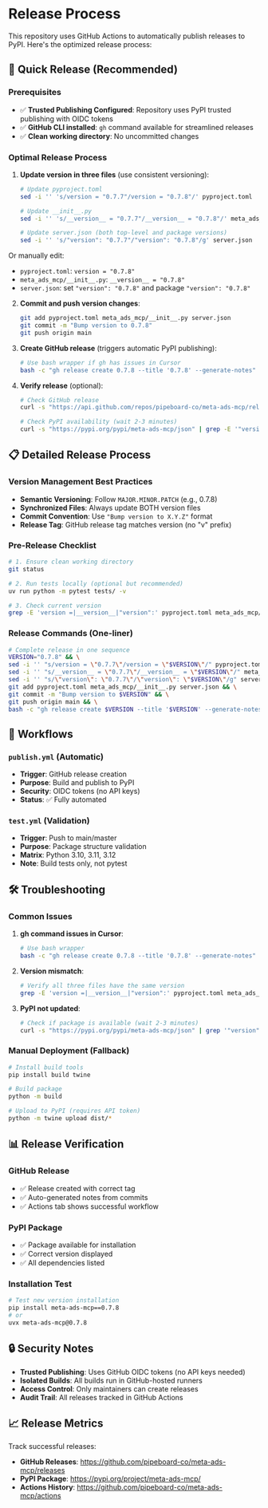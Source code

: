 # Release Process

This repository uses GitHub Actions to automatically publish releases to PyPI. Here's the optimized release process:

## 🚀 Quick Release (Recommended)

### Prerequisites
- ✅ **Trusted Publishing Configured**: Repository uses PyPI trusted publishing with OIDC tokens
- ✅ **GitHub CLI installed**: `gh` command available for streamlined releases
- ✅ **Clean working directory**: No uncommitted changes

### Optimal Release Process

1. **Update version in three files** (use consistent versioning):
   
   ```bash
   # Update pyproject.toml
   sed -i '' 's/version = "0.7.7"/version = "0.7.8"/' pyproject.toml
   
   # Update __init__.py  
   sed -i '' 's/__version__ = "0.7.7"/__version__ = "0.7.8"/' meta_ads_mcp/__init__.py

   # Update server.json (both top-level and package versions)
   sed -i '' 's/"version": "0.7.7"/"version": "0.7.8"/g' server.json
   ```
   
  Or manually edit:
  - `pyproject.toml`: `version = "0.7.8"`
  - `meta_ads_mcp/__init__.py`: `__version__ = "0.7.8"`
  - `server.json`: set `"version": "0.7.8"` and package `"version": "0.7.8"`

2. **Commit and push version changes**:
   ```bash
   git add pyproject.toml meta_ads_mcp/__init__.py server.json
   git commit -m "Bump version to 0.7.8"
   git push origin main
   ```

3. **Create GitHub release** (triggers automatic PyPI publishing):
   ```bash
   # Use bash wrapper if gh has issues in Cursor
   bash -c "gh release create 0.7.8 --title '0.7.8' --generate-notes"
   ```

4. **Verify release** (optional):
   ```bash
   # Check GitHub release
   curl -s "https://api.github.com/repos/pipeboard-co/meta-ads-mcp/releases/latest" | grep -E '"tag_name"|"name"'
   
   # Check PyPI availability (wait 2-3 minutes)
   curl -s "https://pypi.org/pypi/meta-ads-mcp/json" | grep -E '"version"|"0.7.8"'
   ```

## 📋 Detailed Release Process

### Version Management Best Practices

- **Semantic Versioning**: Follow `MAJOR.MINOR.PATCH` (e.g., 0.7.8)
- **Synchronized Files**: Always update BOTH version files
- **Commit Convention**: Use `"Bump version to X.Y.Z"` format
- **Release Tag**: GitHub release tag matches version (no "v" prefix)

### Pre-Release Checklist

```bash
# 1. Ensure clean working directory
git status

# 2. Run tests locally (optional but recommended)
uv run python -m pytest tests/ -v

# 3. Check current version
grep -E 'version =|__version__|"version":' pyproject.toml meta_ads_mcp/__init__.py server.json
```

### Release Commands (One-liner)

```bash
# Complete release in one sequence
VERSION="0.7.8" && \
sed -i '' "s/version = \"0.7.7\"/version = \"$VERSION\"/" pyproject.toml && \
sed -i '' "s/__version__ = \"0.7.7\"/__version__ = \"$VERSION\"/" meta_ads_mcp/__init__.py && \
sed -i '' "s/\"version\": \"0.7.7\"/\"version\": \"$VERSION\"/g" server.json && \
git add pyproject.toml meta_ads_mcp/__init__.py server.json && \
git commit -m "Bump version to $VERSION" && \
git push origin main && \
bash -c "gh release create $VERSION --title '$VERSION' --generate-notes"
```

## 🔄 Workflows

### `publish.yml` (Automatic)
- **Trigger**: GitHub release creation
- **Purpose**: Build and publish to PyPI
- **Security**: OIDC tokens (no API keys)
- **Status**: ✅ Fully automated

### `test.yml` (Validation)
- **Trigger**: Push to main/master
- **Purpose**: Package structure validation
- **Matrix**: Python 3.10, 3.11, 3.12
- **Note**: Build tests only, not pytest

## 🛠️ Troubleshooting

### Common Issues

1. **gh command issues in Cursor**:
   ```bash
   # Use bash wrapper
   bash -c "gh release create 0.7.8 --title '0.7.8' --generate-notes"
   ```

2. **Version mismatch**:
   ```bash
   # Verify all three files have the same version
   grep -E 'version =|__version__|"version":' pyproject.toml meta_ads_mcp/__init__.py server.json
   ```

3. **PyPI not updated**:
   ```bash
   # Check if package is available (wait 2-3 minutes)
   curl -s "https://pypi.org/pypi/meta-ads-mcp/json" | grep '"version"'
   ```

### Manual Deployment (Fallback)

```bash
# Install build tools
pip install build twine

# Build package
python -m build

# Upload to PyPI (requires API token)
python -m twine upload dist/*
```

## 📊 Release Verification

### GitHub Release
- ✅ Release created with correct tag
- ✅ Auto-generated notes from commits
- ✅ Actions tab shows successful workflow

### PyPI Package
- ✅ Package available for installation
- ✅ Correct version displayed
- ✅ All dependencies listed

### Installation Test
```bash
# Test new version installation
pip install meta-ads-mcp==0.7.8
# or
uvx meta-ads-mcp@0.7.8
```

## 🔒 Security Notes

- **Trusted Publishing**: Uses GitHub OIDC tokens (no API keys needed)
- **Isolated Builds**: All builds run in GitHub-hosted runners
- **Access Control**: Only maintainers can create releases
- **Audit Trail**: All releases tracked in GitHub Actions

## 📈 Release Metrics

Track successful releases:
- **GitHub Releases**: https://github.com/pipeboard-co/meta-ads-mcp/releases
- **PyPI Package**: https://pypi.org/project/meta-ads-mcp/
- **Actions History**: https://github.com/pipeboard-co/meta-ads-mcp/actions 